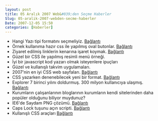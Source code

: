 ```yaml
---
layout: post
title: 05 Aralık 2007 Web&#039;den Seçme Haberler
Slug: 05-aralik-2007-webden-secme-haberler
Date: 2007-12-05 15:50
categories: [Haberler]
---
```


-   Hangi Yazı tipi formatını seçmeliyiz. [Bağlantı][]
-   Örnek kullanıma hazır css ile yapılmış oval butonlar. [Bağlantı][1]
-   Ziyaret edilmiş linklerin kenarına işaret koymak. [Bağlantı][2]
-   Güzel bir CSS ile yapılmış resimli menü örneği.
-   İyi bir javascript kod yazarı olmak isteyenlere ipuçları
-   Güzel ve kullanışlı takvim uygulamaları.
-   2007'nin en iyi CSS web sayfaları. [Bağlantı][6]
-   CSS yazarken denenebilecek yeni bir format. [Bağlantı][7]
-   Explorer 7 birinci yılını doldurmuş. 300 milyon kullanıcıya ulaşmış.
    [Bağlantı][8]
-   Kurumların çalışanlarının bloglarının kurumların kendi sitelerinden
    daha popüler olduğunu biliyor muydunuz?
-   IE6'de Saydam PNG çözümü. [Bağlantı][10]
-   Caps Lock tuşunu açın scripti. [Bağlantı][11]
-   Kullanışlı CSS araçları [Bağlantı][12]


  [Bağlantı]: http://creativecurio.com/2007/11/how-in-the-world-do-i-choose-a-font-format/
    "yazı tipi formatı"
  [1]: http://www.dynamicdrive.com/style/csslibrary/item/css_oval_buttons/
    "oval butonlar"
  [2]: http://css-tricks.com/put-checkmarks-next-to-visted-links-with-pure-css/
    "ziyaret edildi"
  [6]: http://www.webdesignerwall.com/trends/best-of-css-design-2007/
    "2007'nin en iyileri"
  [7]: http://dtott.com/thoughts/2007/12/03/format-your-css/
    "css format"
  [8]: http://blogs.msdn.com/ie/archive/2007/11/30/the-first-year-of-ie7.aspx
    "ie 7"
  [10]: http://24ways.org/2007/supersleight-transparent-png-in-ie6
    "saydam png"
  [11]: http://24ways.org/2007/capturing-caps-lock "caps lock"
  [12]: http://www.h-yaman.com/kullanisli-css-araclari
    "kullanışlı css araçları"
